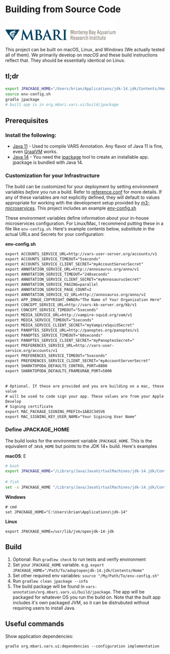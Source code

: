 # Building from Source Code

![MBARI logo](../images/mbari-logo.png)

This project can be built on macOS, Linux, and Windows (We actually tested all of them). We primarily develop on _macOS_ and these build instructions reflect that. They should be essentially identical on Linux.

## tl;dr

```bash
export JPACKAGE_HOME="/Users/brian/Applications/jdk-14.jdk/Contents/Home"
source env-config.sh
gradle jpackage
# built app is in org.mbari.vars.ui/build/jpackage
```

## Prerequisites

### Install the following:

- [Java 11](https://adoptopenjdk.net/) - Used to compile VARS Annotation. Any flavor of Java 11 is fine, even [GraalVM](https://www.graalvm.org/) works.
- [Java 14](https://adoptopenjdk.net/) - You need the [jpackage](https://docs.oracle.com/en/java/javase/14/jpackage/packaging-overview.html#GUID-C1027043-587D-418D-8188-EF8F44A4C06A) tool to create an installable app. jpackage is bundled with Java 14.

### Customization for your Infrastructure

The build can be customized for your deployment by setting environment variables _before_ you run a build. Refer to [reference.conf](https://github.com/mbari-media-management/vars-annotation/blob/master/org.mbari.vars.ui/src/main/resources/reference.conf) for more details. If any of these variables are not explicitly defined, they will default to values appropriate for working with the development setup provided by [m3-microservices](https://github.com/mbari-media-management/m3-microservices). This project includes an example [env-config.sh](https://github.com/mbari-media-management/vars-annotation/blob/master/env-config.sh)

These environment variables define information about your in-house microservices configuration. For Linux/Mac, I recommend putting these in a file like `env-config.sh`. Here's example contents below, substitute in the actual URLs and Secrets for your configuration:

__env-config.sh__

```shell
export ACCOUNTS_SERVICE_URL=http://vars-user-server.org/accounts/v1
export ACCOUNTS_SERVICE_TIMEOUT="5seconds"
export ACCOUNTS_SERVICE_CLIENT_SECRET="myAccountServerSecret"
export ANNOTATION_SERVICE_URL=http://annosaurus.org/anno/v1
export ANNOTATION_SERVICE_TIMEOUT="240seconds"
export ANNOTATION_SERVICE_CLIENT_SECRET="myAnnosaurusSecret"
export ANNOTATION_SERVICE_PAGING=parallel
export ANNOTATION_SERVICE_PAGE_COUNT=2
export ANNOTATION_SERVICE_V2_URL=http://annosaurus.org/anno/v2
export APP_IMAGE_COPYRIGHT_OWNER="The Name of Your Organization Here"
export CONCEPT_SERVICE_URL=http://vars-kb-server.org/kb/v1
export CONCEPT_SERVICE_TIMEOUT="5seconds"
export MEDIA_SERVICE_URL=http://vampire-squid.org/vam/v1
export MEDIA_SERVICE_TIMEOUT="5seconds"
export MEDIA_SERVICE_CLIENT_SECRET="myVampireSquidSecret"
export PANOPTES_SERVICE_URL=http://panoptes.org/panoptes/v1
export PANOPTES_SERVICE_TIMEOUT="60seconds"
export PANOPTES_SERVICE_CLIENT_SECRET="myPanoptesSecret="
export PREFERENCES_SERVICE_URL=http://vars-user-service.org/accounts/v1
export PREFERENCES_SERVICE_TIMEOUT="5seconds"
export PREFERENCES_SERVICE_CLIENT_SECRET="myAccountServerSecret"
export SHARKTOPODA_DEFAULTS_CONTROL_PORT=8800
export SHARKTOPODA_DEFAULTS_FRAMEGRAB_PORT=5000


# Optional. If these are provided and you are building on a mac, these value
# will be used to code sign your app. These values are from your Apple Develop
# Signing certificate
export MAC_PACKAGE_SIGNING_PREFIX=1AB2C345V6
export MAC_SIGNING_KEY_USER_NAME="Your Sigining User Name"
```

### Define JPACKAGE_HOME

The build looks for the environment variable `JPACKAGE_HOME`. This is the equivalent of `JAVA_HOME` but points to the JDK 14+ build. Here's examples

__macOS__: E

```bash
# bash
export JPACKAGE_HOME="/Library/Java/JavaVirtualMachines/jdk-14.jdk/Contents/Home"

# fish
set -x JPACKAGE_HOME "/Library/Java/JavaVirtualMachines/jdk-14.jdk/Contents/Home"
```

__Windows__

```shell
# cmd
set JPACKAGE_HOME="C:\Users\brian\Applications\jdk-14"
```

__Linux__

```shell
export JPACKAGE_HOME=/usr/lib/jvm/openjdk-14-jdk
```

## Build

1. Optional: Run `gradlew check` to run tests and verify environment
2. Set your `JPACKAGE_HOME` variable. e.g. `export JPACKAGE_HOME="/Path/To/adoptopenjdk-14.jdk/Contents/Home"`
3. Set other required env variables: `source "/My/Path/To/env-config.sh"`
4. Run `gradlew clean jpackage --info`
5. The build package will be found in `vars-annotation/org.mbari.vars.ui/build/jpackage`. The app will be packaged for whatever OS you run the build on. Note that the built app includes it's own packaged JVM, so it can be distrubuted without requiring users to install Java.

## Useful commands

Show application dependencies:

```
gradle org.mbari.vars.ui:dependencies --configuration implementation
```
